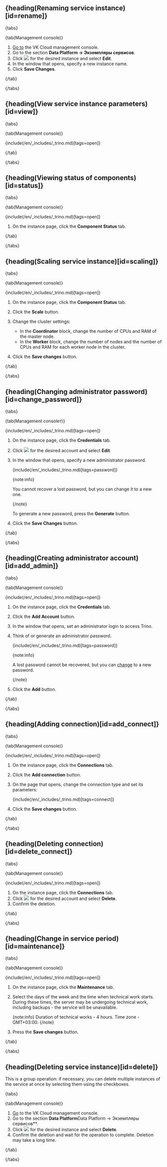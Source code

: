 ## {heading(Renaming service instance)[id=rename]}

{tabs}

{tab(Management console)}

1. [Go to](https://msk.cloud.vk.com/app/) the VK Cloud management console.
1. Go to the section **Data Platform → Экземпляры сервисов**.
1. Click ![ ](/en/assets/more-icon.svg "inline") for the desired instance and select **Edit**.
1. In the window that opens, specify a new instance name.
1. Click **Save Changes**.

{/tab}

{/tabs}

## {heading(View service instance parameters)[id=view]}

{tabs}

{tab(Management console)}

{include(/en/_includes/_trino.md)[tags=open]}

{/tab}

{/tabs}

## {heading(Viewing status of components)[id=status]}

{tabs}

{tab(Management console)}

{include(/en/_includes/_trino.md)[tags=open]}

1. On the instance page, click the **Component Status** tab.

{/tab}

{/tabs}

## {heading(Scaling service instance)[id=scaling]}

{tabs}

{tab(Management console)}

{include(/en/_includes/_trino.md)[tags=open]}

1. On the instance page, click the **Component Status** tab.
1. Click the **Scale** button.
1. Change the cluster settings:

   - In the **Coordinator** block, change the number of CPUs and RAM of the master node.
   - In the **Worker** block, change the number of nodes and the number of CPUs and RAM for each worker node in the cluster.
1. Click the **Save changes** button.

{/tab}

{/tabs}

## {heading(Changing administrator password)[id=change_password]}

{tabs}

{tab(Management consoleт)}

{include(/en/_includes/_trino.md)[tags=open]}

1. On the instance page, click the **Credentials** tab.
1. Click ![ ](/en/assets/more-icon.svg "inline") for the desired account and select **Edit**.
1. In the window that opens, specify a new administrator password.

   {include(/en/_includes/_trino.md)[tags=password]}

   {note:info}

   You cannot recover a lost password, but you can change it to a new one.

   {/note}

   To generate a new password, press the **Generate** button.

1. Click the **Save Changes** button.

{/tab}

{/tabs}

## {heading(Creating administrator account)[id=add_admin]}

{tabs}

{tab(Management console)}

{include(/en/_includes/_trino.md)[tags=open]}

1. On the instance page, click the **Credentials** tab.
1. Click the **Add Account** button.
1. In the window that opens, set an administrator login to access Trino.
1. Think of or generate an administrator password.

   {include(/en/_includes/_trino.md)[tags=password]}

   {note:info}

   A lost password cannot be recovered, but you can [change](#change_password) to a new password.

   {/note}

1. Click the **Add** button.

{/tab}

{/tabs}

## {heading(Adding connection)[id=add_connect]}

{tabs}

{tab(Management console)}

{include(/en/_includes/_trino.md)[tags=open]}

1. On the instance page, click the **Connections** tab.
1. Click the **Add connection** button.
1. On the page that opens, change the connection type and set its parameters:

   {include(/en/_includes/_trino.md)[tags=connect]}

1. Click the **Save changes** button.

{/tab}

{/tabs}

## {heading(Deleting connection)[id=delete_connect]}

{tabs}

{tab(Management console)}

{include(/en/_includes/_trino.md)[tags=open]}

1. On the instance page, click the **Connections** tab.
1. Click ![ ](/en/assets/more-icon.svg "inline") for the desired account and select **Delete**.
1. Confirm the deletion.

{/tab}

{/tabs}

## {heading(Change in service period)[id=maintenance]}

{tabs}

{tab(Management console)}

{include(/en/_includes/_trino.md)[tags=open]}

1. On the instance page, click the **Maintenance** tab.
1. Select the days of the week and the time when technical work starts. During these times, the server may be undergoing technical work, including backups - the service will be unavailable.

   {note:info}
   Duration of technical works - 4 hours. Time zone - GMT+03:00. 
   {/note}

1. Press the **Save changes** button.

{/tab}

{/tabs}

## {heading(Deleting service instance)[id=delete]}

This is a group operation: if necessary, you can delete multiple instances of the service at once by selecting them using the checkboxes.

{tabs}

{tab(Management console)}

1. [Go](https://msk.cloud.vk.com/app) to the VK Cloud management console.
1. Go to the section **Data Platform**Data Platform → Экземпляры сервисов**.
1. Click ![ ](/en/assets/more-icon.svg "inline") for the desired instance and select **Delete**.
1. Confirm the deletion and wait for the operation to complete. Deletion may take a long time.

{/tab}

{/tabs}
